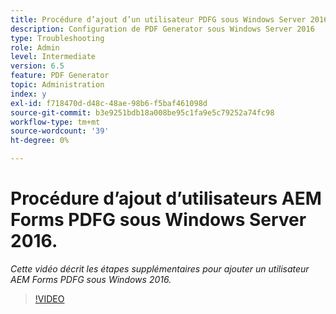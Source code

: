 ```yaml
---
title: Procédure d’ajout d’un utilisateur PDFG sous Windows Server 2016
description: Configuration de PDF Generator sous Windows Server 2016
type: Troubleshooting
role: Admin
level: Intermediate
version: 6.5
feature: PDF Generator
topic: Administration
index: y
exl-id: f718470d-d48c-48ae-98b6-f5baf461098d
source-git-commit: b3e9251bdb18a008be95c1fa9e5c79252a74fc98
workflow-type: tm+mt
source-wordcount: '39'
ht-degree: 0%

---
```


# Procédure d’ajout d’utilisateurs AEM Forms PDFG sous Windows Server 2016.

*Cette vidéo décrit les étapes supplémentaires pour ajouter un utilisateur AEM Forms PDFG sous Windows 2016.*

>[!VIDEO](https://video.tv.adobe.com/v/335479?quality=12&learn=on)

